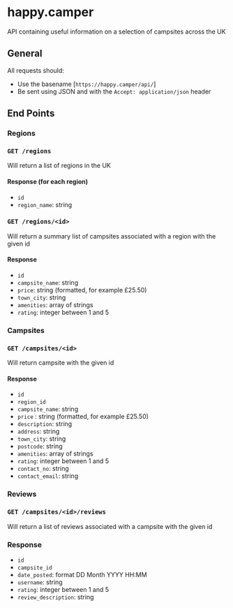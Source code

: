 # happy.camper
API containing useful information on a selection of campsites across the UK

## General

All requests should:
* Use the basename [`https://happy.camper/api/`]
* Be sent using JSON and with the `Accept: application/json` header

## End Points

### Regions

### `GET /regions`

Will return a list of regions in the UK

#### Response (for each region)

* `id`
* `region_name`: string

### `GET /regions/<id>`

Will return a summary list of campsites associated with a region with the given id

#### Response

* `id`
* `campsite_name`: string
* `price`: string (formatted, for example £25.50)
* `town_city`: string
* `amenities`: array of strings
* `rating`: integer between 1 and 5

### Campsites

### `GET /campsites/<id>`

Will return campsite with the given id

#### Response

* `id`
* `region_id`
* `campsite_name`: string
* `price` : string (formatted, for example £25.50)
* `description`: string
* `address`: string
* `town_city`: string
* `postcode`: string
* `amenities`: array of strings
* `rating`: integer between 1 and 5
* `contact_no`: string
* `contact_email`: string

### Reviews

### `GET /campsites/<id>/reviews`

Will return a list of reviews associated with a campsite with the given id

### Response

* `id`
* `campsite_id`
* `date_posted`: format DD Month YYYY HH:MM
* `username`: string
* `rating`: integer between 1 and 5
* `review_description`: string
